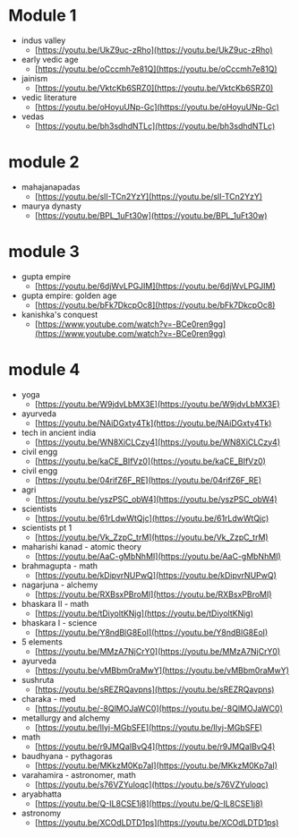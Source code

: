 # Module 1
- indus valley
	- [https://youtu.be/UkZ9uc-zRho](https://youtu.be/UkZ9uc-zRho)
- early vedic age
	- [https://youtu.be/oCccmh7e81Q](https://youtu.be/oCccmh7e81Q)
- jainism
	- [https://youtu.be/VktcKb6SRZ0](https://youtu.be/VktcKb6SRZ0)
- vedic literature
	- [https://youtu.be/oHoyuUNp-Gc](https://youtu.be/oHoyuUNp-Gc)
- vedas
	- [https://youtu.be/bh3sdhdNTLc](https://youtu.be/bh3sdhdNTLc)

# module 2
- mahajanapadas
	- [https://youtu.be/slI-TCn2YzY](https://youtu.be/slI-TCn2YzY)
- maurya dynasty
	- [https://youtu.be/BPL_1uFt30w](https://youtu.be/BPL_1uFt30w)

# module 3
- gupta empire
	- [https://youtu.be/6djWvLPGJIM](https://youtu.be/6djWvLPGJIM)
- gupta empire: golden age
	- [https://youtu.be/bFk7DkcpOc8](https://youtu.be/bFk7DkcpOc8)
- kanishka's conquest
	- [https://www.youtube.com/watch?v=-BCe0ren9gg](https://www.youtube.com/watch?v=-BCe0ren9gg)

# module 4
- yoga
	- [https://youtu.be/W9jdvLbMX3E](https://youtu.be/W9jdvLbMX3E)
- ayurveda
	- [https://youtu.be/NAiDGxty4Tk](https://youtu.be/NAiDGxty4Tk)
- tech in ancient india
	- [https://youtu.be/WN8XiCLCzy4](https://youtu.be/WN8XiCLCzy4)
- civil engg
	- [https://youtu.be/kaCE_BIfVz0](https://youtu.be/kaCE_BIfVz0)
- civil engg
	- [https://youtu.be/04rifZ6F_RE](https://youtu.be/04rifZ6F_RE)
- agri
	- [https://youtu.be/yszPSC_obW4](https://youtu.be/yszPSC_obW4)
- scientists
	- [https://youtu.be/61rLdwWtQjc](https://youtu.be/61rLdwWtQjc)
- scientists pt 1
	- [https://youtu.be/Vk_ZzpC_trM](https://youtu.be/Vk_ZzpC_trM)
- maharishi kanad - atomic theory
	- [https://youtu.be/AaC-gMbNhMI](https://youtu.be/AaC-gMbNhMI)
- brahmagupta - math
	- [https://youtu.be/kDipvrNUPwQ](https://youtu.be/kDipvrNUPwQ)
- nagarjuna - alchemy
	- [https://youtu.be/RXBsxPBroMI](https://youtu.be/RXBsxPBroMI)
- bhaskara II - math
	- [https://youtu.be/tDiyoltKNjg](https://youtu.be/tDiyoltKNjg)
- bhaskara I - science
	- [https://youtu.be/Y8ndBlG8EoI](https://youtu.be/Y8ndBlG8EoI)
- 5 elements
	- [https://youtu.be/MMzA7NjCrY0](https://youtu.be/MMzA7NjCrY0)
- ayurveda
	- [https://youtu.be/vMBbm0raMwY](https://youtu.be/vMBbm0raMwY)
- sushruta
	- [https://youtu.be/sREZRQavpns](https://youtu.be/sREZRQavpns)
- charaka - med
	- [https://youtu.be/-8QlMOJaWC0](https://youtu.be/-8QlMOJaWC0)
- metallurgy and alchemy
	- [https://youtu.be/Ilyj-MGbSFE](https://youtu.be/Ilyj-MGbSFE)
- math
	- [https://youtu.be/r9JMQaIBvQ4](https://youtu.be/r9JMQaIBvQ4)
- baudhyana - pythagoras
	- [https://youtu.be/MKkzM0Kp7aI](https://youtu.be/MKkzM0Kp7aI)
- varahamira - astronomer, math
	- [https://youtu.be/s76VZYuloqc](https://youtu.be/s76VZYuloqc)
- aryabhatta
	- [https://youtu.be/Q-IL8CSE1j8](https://youtu.be/Q-IL8CSE1j8)
- astronomy
	- [https://youtu.be/XCOdLDTD1ps](https://youtu.be/XCOdLDTD1ps)
